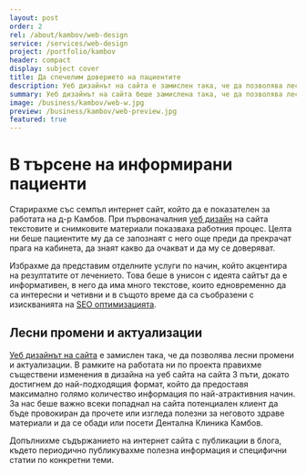 ```yaml
---
layout: post
order: 2
rel: /about/kambov/web-design
service: /services/web-design
project: /portfolio/kambov
header: compact
display: subject cover
title: Да спечелим доверието на пациентите
description: Уеб дизайнът на сайта е замислен така, че да позволява лесни промени и актуализации.
summary: Уеб дизайнът на сайта беше замислена така, че да позволява лесни промени и актуализации. В рамките на работата ни по проекта правихме съществени изменения в структурата и визията на сайта 3 пъти, докато достигнем до най-подходящия формат, който да предоставя максимално голямо количество информация по най-атрактивния начин.
image: /business/kambov/web-w.jpg
preview: /business/kambov/web-preview.jpg
featured: true
---
```

# В търсене на информирани пациенти
Старирахме със семпъл интернет сайт, който да е показателен за работата на д-р Камбов. При първоначалния [уеб дизайн](./../../маркетинг/уеб-дизайн.html) на сайта текстовите и снимковите материали показваха работния процес. Целта ни беше пациентите му да се запознаят с него още преди да прекрачат прага на кабинета, да знаят какво да очакват и да му се доверяват.

Избрахме да представим отделните услуги по начин, който акцентира на резултатите от лечението. Това беше в унисон с идеята сайтът да е информативен, в него да има много текстове, които едновременно да са интересни и четивни и в същото време да са съобразени с изискванията на [SEO оптимизацията](./../../маркетинг/оптимизация.html).

## Лесни промени и актуализации
[Уеб дизайнът на сайта](./../../маркетинг/уеб-дизайн.html) е замислен така, че да позволява лесни промени и актуализации. В рамките на работата ни по проекта правихме съществени изменения в дизайна на уеб сайта на сайта 3 пъти, докато достигнем до най-подходящия формат, който да предоставя максимално голямо количество информация по най-атрактивния начин. За нас беше важно всеки попаднал на сайта потенциален клиент да бъде провокиран да прочете или изгледа полезни за неговото здраве материали и да се обади или посети Дентална Клиника Камбов.

Допълнихме съдържанието на интернет сайта с публикации в блога, където периодично публикувахме полезна информация и специфични статии по конкретни теми. 
